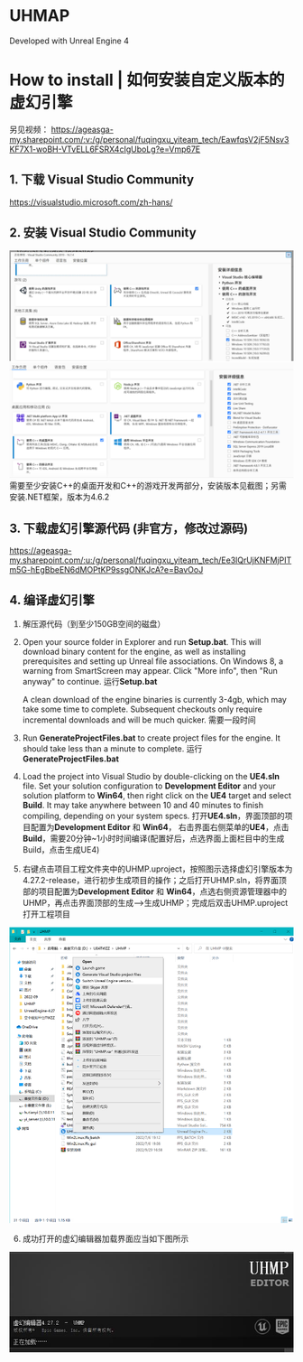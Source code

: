 # UHMAP

Developed with Unreal Engine 4

# How to install | 如何安装自定义版本的虚幻引擎
另见视频：
https://ageasga-my.sharepoint.com/:v:/g/personal/fuqingxu_yiteam_tech/EawfqsV2jF5Nsv3KF7X1-woBH-VTvELL6FSRX4cIgUboLg?e=Vmp67E

## 1. 下载 Visual Studio Community

https://visualstudio.microsoft.com/zh-hans/

## 2. 安装 Visual Studio Community

<div align="center">
<img src="Docs/vscode_install.jpg" width="600" >
</div>
<div align="center">
<img src="Docs/vs_install2.png" width="600" >
</div>
需要至少安装C++的桌面开发和C++的游戏开发两部分，安装版本见截图；另需安装.NET框架，版本为4.6.2

## 3. 下载虚幻引擎源代码 (非官方，修改过源码)

https://ageasga-my.sharepoint.com/:u:/g/personal/fuqingxu_yiteam_tech/Ee3lQrUjKNFMjPITm5G-hEgBbeEN6dMOPtKP9ssgONKJcA?e=BavOoJ

## 4. 编译虚幻引擎
1. 解压源代码（到至少150GB空间的磁盘）

1. Open your source folder in Explorer and run **Setup.bat**. 
   This will download binary content for the engine, as well as installing prerequisites and setting up Unreal file associations. 
   On Windows 8, a warning from SmartScreen may appear.  Click "More info", then "Run anyway" to continue. 运行**Setup.bat**
   
   A clean download of the engine binaries is currently 3-4gb, which may take some time to complete.
   Subsequent checkouts only require incremental downloads and will be much quicker. 需要一段时间
 
1. Run **GenerateProjectFiles.bat** to create project files for the engine. It should take less than a minute to complete.  运行 **GenerateProjectFiles.bat**

1. Load the project into Visual Studio by double-clicking on the **UE4.sln** file. Set your solution configuration to **Development Editor** and your solution
   platform to **Win64**, then right click on the **UE4** target and select **Build**. It may take anywhere between 10 and 40 minutes to finish compiling, depending on your system specs. 打开**UE4.sln**，界面顶部的项目配置为**Development Editor** 和 **Win64**， 右击界面右侧菜单的**UE4**，点击**Build**，需要20分钟~1小时时间编译(配置好后，点选界面上面栏目中的生成Build，点击生成UE4)



1. 右键点击项目工程文件夹中的UHMP.uproject，按照图示选择虚幻引擎版本为4.27.2-release，进行初步生成项目的操作；之后打开UHMP.sln，将界面顶部的项目配置为**Development Editor** 和 **Win64**，点选右侧资源管理器中的UHMP，再点击界面顶部的生成-->生成UHMP；完成后双击UHMP.uproject打开工程项目

<div align="center">
<img src="Docs/UHMP_1.png" width="600" >
</div>

6. 成功打开的虚幻编辑器加载界面应当如下图所示

<div align="center">
<img src="Docs/UHMP_window.jpg" width="600" >
</div>